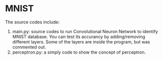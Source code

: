 # MNIST

The source codes include:
1. main.py: source codes to run Convolutional Neuron Network to identify MNIST database. You can test its accurancy by adding/removing different layers. Some of the layers are inside the program, but was commented out. 
2. perceptron.py: a simply code to show the concept of perceptron. 
